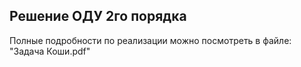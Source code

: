 ## Решение ОДУ 2го порядка

Полные подробности по реализации можно посмотреть в файле: "Задача Коши.pdf"
